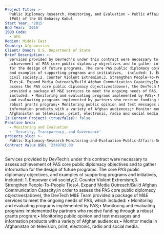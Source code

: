 ```yaml
---
Project Title: >-
  Public Diplomacy Research, Monitoring, and Evaluation - Public Affairs Section
  (PAS) of the US Embassy Kabul
Start Year: '2015'
End Year: '2016'
ISO3 Code:
  - AFG
Region: Middle East
Country: Afghanistan
Client/ Donor: U.S. Department of State
Brief Description: >-
  Services provided by DevTech’s under this contract were necessary to assess
  achievement of PAS core public diplomacy objectives and to gather information
  for the design of future programs. The core PAS public diplomacy objectives,
  and examples of supporting programs and initiatives,  included: 1. Empower
  civil society;2. Counter Violent Extremism;3. Strengthen People-To-People
  Ties;4. Expand Media Outreach/Build Afghan Communication Capacity;In order to
  assess the PAS core public diplomacy objectives(above), the DevTech M&E Team
  provided a package of M&E services to meet the ongoing needs of PAS, which
  included: • Monitoring and evaluating programs implemented by PAS;• Monitoring
  and evaluating programs implemented by partners who receive funding through a
  robust grants program;• Monitoring public opinion and test messages and
  information products with a variety of Afghan audiences;• Monitor media in
  Afghanistan on television, print, electronic, radio and social media.
Is Current Project? (true/false): false
Practice Area:
  - Monitoring and Evaluation
  - 'Security, Transparency, and Governance'
projects_slug: >-
  Public-Diplomacy-Research-Monitoring-and-Evaluation-Public-Affairs-Section-(PAS)-of-the-US-Embas
Contract Value USD: '2349782.00'
---
```

Services provided by DevTech’s under this contract were necessary to assess achievement of PAS core public diplomacy objectives and to gather information for the design of future programs. The core PAS public diplomacy objectives, and examples of supporting programs and initiatives,  included: 1. Empower civil society;2. Counter Violent Extremism;3. Strengthen People-To-People Ties;4. Expand Media Outreach/Build Afghan Communication Capacity;In order to assess the PAS core public diplomacy objectives(above), the DevTech M&E Team provided a package of M&E services to meet the ongoing needs of PAS, which included: • Monitoring and evaluating programs implemented by PAS;• Monitoring and evaluating programs implemented by partners who receive funding through a robust grants program;• Monitoring public opinion and test messages and information products with a variety of Afghan audiences;• Monitor media in Afghanistan on television, print, electronic, radio and social media.